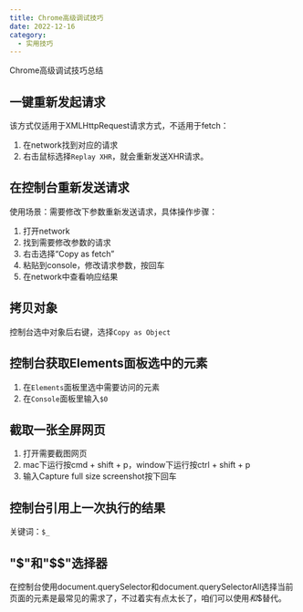 ```yaml
---
title: Chrome高级调试技巧
date: 2022-12-16
category:
  - 实用技巧
---
```


Chrome高级调试技巧总结

##  一键重新发起请求
该方式仅适用于XMLHttpRequest请求方式，不适用于fetch：
1. 在network找到对应的请求
2. 右击鼠标选择`Replay XHR`，就会重新发送XHR请求。

## 在控制台重新发送请求

使用场景：需要修改下参数重新发送请求，具体操作步骤：
1. 打开network
2. 找到需要修改参数的请求
3. 右击选择“Copy as fetch”
4. 粘贴到console，修改请求参数，按回车
5. 在network中查看响应结果


## 拷贝对象
控制台选中对象后右键，选择`Copy as Object`

## 控制台获取Elements面板选中的元素
1. 在`Elements`面板里选中需要访问的元素
2. 在`Console`面板里输入`$0`
## 截取一张全屏网页

1. 打开需要截图网页
2. mac下运行按cmd + shift + p，window下运行按ctrl + shift + p
3. 输入Capture full size screenshot按下回车

## 控制台引用上一次执行的结果

关键词：`$_`

## "$"和"$$"选择器

在控制台使用document.querySelector和document.querySelectorAll选择当前页面的元素是最常见的需求了，不过着实有点太长了，咱们可以使用$和$$替代。